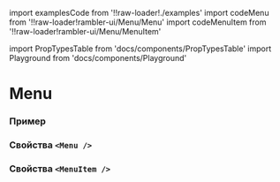 import examplesCode from '!!raw-loader!./examples'
import codeMenu from '!!raw-loader!rambler-ui/Menu/Menu'
import codeMenuItem from '!!raw-loader!rambler-ui/Menu/MenuItem'

import PropTypesTable from 'docs/components/PropTypesTable'
import Playground from 'docs/components/Playground'

# Menu

### Пример
<Playground code={examplesCode} />

### Свойства `<Menu />`
<PropTypesTable code={codeMenu} />

### Свойства `<MenuItem />`
<PropTypesTable code={codeMenuItem} />
